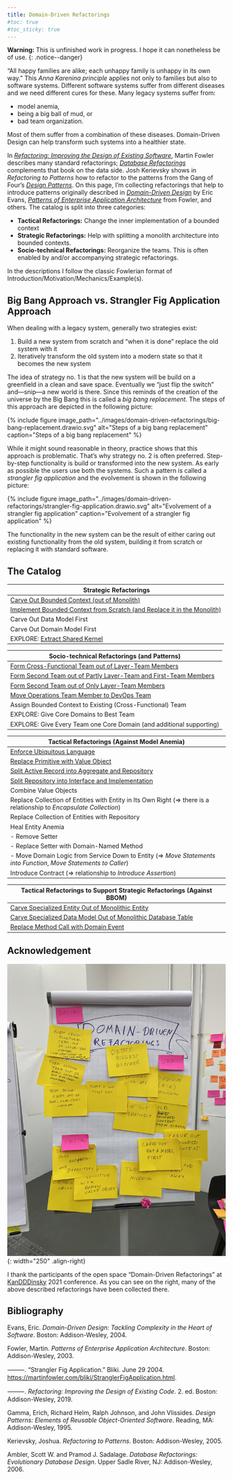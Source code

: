 ```yaml
---
title: Domain-Driven Refactorings
#toc: true
#toc_sticky: true
---
```


**Warning:** This is unfinished work in progress. I hope it can nonetheless be of use.
{: .notice--danger}

“All happy families are alike; each unhappy family is unhappy in its own way.” This *Anna Karenina principle* applies not only to families but also to software systems. Different software systems suffer from different diseases and we need different cures for these. Many legacy systems suffer from:

- model anemia,
- being a big ball of mud, or
- bad team organization.

Most of them suffer from a combination of these diseases. Domain-Driven Design can help transform such systems into a healthier state.

In [*Refactoring: Improving the Design of Existing Software*](#bib:Fowler2019), Martin Fowler describes many standard refactorings; [*Database Refactorings*](#bib:AmblerSadalage2006) complements that book on the data side. Josh Kerievsky shows in *Refactoring to Patterns* how to refactor to the patterns from the Gang of Four’s [*Design Patterns*](#bib:Gamma1995).
On this page, I’m collecting refactorings that help to introduce patterns originally described in [*Domain-Driven Design*](#bib:Evans2004) by Eric Evans, [*Patterns of Enterprise Application Architecture*](#bib:Fowler2004) from Fowler, and others.
The catalog is split into three categories:

- **Tactical Refactorings:** Change the inner implementation of a bounded context
- **Strategic Refactorings:** Help with splitting a monolith architecture into bounded contexts.
- **Socio-technical Refactorings:** Reorganize the teams. This is often enabled by and/or accompanying strategic refactorings.

<!--
I use Java as language for most of the examples. The reason for that is that it’s the language in which the most monoliths have been build (although other languages are equally well suited to build them...).
-->

In the descriptions I follow the classic Fowlerian format of Introduction/Motivation/Mechanics/Example(s).

## Big Bang Approach vs. Strangler Fig Application Approach

When dealing with a legacy system, generally two strategies exist:

1. Build a new system from scratch and “when it is done” replace the old system with it
2. Iteratively transform the old system into a modern state so that it becomes the new system

The idea of strategy no. 1 is that the new system will be build on a greenfield in a clean and save space. Eventually we “just flip the switch” and—snip—a new world is there. Since this reminds of the creation of the universe by the Big Bang this is called a *big bang replacement*. The steps of this approach are depicted in the following picture:

<!--
![Steps of a big bang replacement](../images/domain-driven-refactorings/big-bang-replacement.drawio.svg)
-->
{% include figure image_path="../images/domain-driven-refactorings/big-bang-replacement.drawio.svg" alt="Steps of a big bang replacement" caption="Steps of a big bang replacement" %}

While it might sound reasonable in theory, practice shows that this approach is problematic. That’s why strategy no. 2 is often preferred. Step-by-step functionality is build or transformed into the new system. As early as possible the users use both the systems. Such a pattern is called a *strangler fig application* and the evolvement is shown in the following picture:

<!--
![Evolvement of a strangler fig application](../images/domain-driven-refactorings/strangler-fig-application.drawio.svg)
-->
{% include figure image_path="../images/domain-driven-refactorings/strangler-fig-application.drawio.svg" alt="Evolvement of a strangler fig application" caption="Evolvement of a strangler fig application" %}

The functionality in the new system can be the result of either caring out existing functionality from the old system, building it from scratch or replacing it with standard software.

## The Catalog

| Strategic Refactorings |
|--------|
| [Carve Out Bounded Context (out of Monolith)](strategic/carve-bounded-context-out-of-monolith) |
| [Implement Bounded Context from Scratch (and Replace it in the Monolith)](strategic/implement-bounded-context-from-scratch) |
| Carve Out Data Model First |
| Carve Out Domain Model First |
| EXPLORE: [Extract Shared Kernel](strategic/extract-shared-kernel.md) |

| Socio-technical Refactorings (and Patterns) |
|--------|
| [Form Cross-Functional Team out of Layer-Team Members](socio-technical/form-cross-functional-team-out-of-layer-team-members) |
| [Form Second Team out of Partly Layer-Team and First-Team Members](socio-technical/form-second-team-out-of-partly-layer-team-and-first-team-members) |
| [Form Second Team out of Only Layer-Team Members](socio-technical/form-second-team-out-of-partly-layer-team-and-first-team-members) |
| [Move Operations Team Member to DevOps Team](socio-technical/move-operations-team-member-to-devops-team) |
| Assign Bounded Context to Existing (Cross-Functional) Team |
| EXPLORE: Give Core Domains to Best Team |
| EXPLORE: Give Every Team one Core Domain (and additional supporting) |

| Tactical Refactorings (Against Model Anemia) |
|--------|
| [Enforce Ubiquitous Language](tactical/enforce-ubiquitous-language) |
| [Replace Primitive with Value Object](tactical/replace-primitive-with-value-object) |
| [Split Active Record into Aggregate and Repository](tactical/split-active-record-into-aggregate-and-repository) |
| [Split Repository into Interface and Implementation](tactical/split-repository-into-interface-and-implementation) |
| Combine Value Objects |
| Replace Collection of Entities with Entity in Its Own Right (=> there is a relationship to *Encapsulate Collection*) |
| Replace Collection of Entities with Repository |
| Heal Entity Anemia |
|  - Remove Setter |
|  - Replace Setter with Domain-Named Method |
|  - Move Domain Logic from Service Down to Entity (=> *Move Statements into Function*, *Move Statements to Caller*) |
| Introduce Contract (=> relationship to *Introduce Assertion*) |

| Tactical Refactorings to Support Strategic Refactorings (Against BBOM)|
|--------|
| [Carve Specialized Entity Out of Monolithic Entity](tactical-for-strategic/carve-specialized-entity-out-of-monolithic-entity) |
| [Carve Specialized Data Model Out of Monolithic Database Table](tactical-for-strategic/carve-specialized-data-model-out-of-monolithic-table) |
| [Replace Method Call with Domain Event](tactical-for-strategic/replace-method-call-with-domain-event) |

## Acknowledgement

![Flip chart of refactorings gathered at KanDDDinsky 2021](../images/domain-driven-refactorings/domain-driven-refactorings-kandddinsky.jpeg){: width="250" .align-right}

I thank the participants of the open space “Domain-Driven Refactorings” at [KanDDDinsky](https://kandddinsky.de/) 2021 conference. As you can see on the right, many of the above described refactorings have been collected there.

## Bibliography

<a name="bib:AmblerSadalage2006"></a>Evans, Eric. *Domain-Driven Design: Tackling Complexity in the Heart of Software*. Boston: Addison-Wesley, 2004.

<a name="bib:Fowler2003"></a>Fowler, Martin. *Patterns of Enterprise Application Architecture*. Boston: Addison-Wesley, 2003.

<a name="bib:Fowler2004"></a>⸻. “Strangler Fig Application.” Bliki. June 29 2004. <https://martinfowler.com/bliki/StranglerFigApplication.html>.

<a name="bib:Fowler2019"></a>⸻. *Refactoring: Improving the Design of Existing Code*. 2. ed. Boston: Addison-Wesley, 2019.

<a name="bib:Gammaetal1995"></a>Gamma, Erich, Richard Helm, Ralph Johnson, and John Vlissides. *Design Patterns: Elements of Reusable Object-Oriented Software*. Reading, MA: Addison-Wesley, 1995.

<a name="bib:Kerievsky2005"></a>Kerievsky, Joshua. *Refactoring to Patterns*. Boston: Addison-Wesley, 2005.

<a name="bib:AmblerSadalage2006"></a>Ambler, Scott W. and Pramod J. Sadalage. *Database Refactorings: Evolutionary Database Design*. Upper Sadle River, NJ: Addison-Wesley, 2006.
